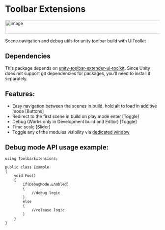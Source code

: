 # Toolbar Extensions
<img width="1908" height="45" alt="image" src="https://github.com/user-attachments/assets/86bc9fac-d0e7-4c38-82dd-d335de07e8ec" />

Scene navigation and debug utils for unity toolbar build with UIToolkit

## Dependencies
This package depends on [unity-toolbar-extender-ui-toolkit](https://github.com/Sammmte/unity-toolbar-extender-ui-toolkit). Since Unity does not support git dependencies for packages, you'll need to install it separately.

## Features:
- Easy navigation between the scenes in build, hold alt to load in additive mode [Buttons]
- Redirect to the first scene in build on play mode enter [Toggle]
- Debug (Works only in Development build and Editor) [Toggle]
- Time scale [Slider]
- Toggle any of the modules visibility via [dedicated window](https://github.com/Sammmte/unity-toolbar-extender-ui-toolkit)

## Debug mode API usage example:
```
using ToolbarExtensions;

public class Example
{
    void Foo()
    {
        if(DebugMode.Enabled)
        {
            //debug logic
        }
        else
        {
            //release logic
        }
    }
}
```

